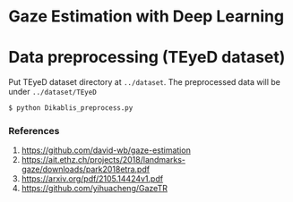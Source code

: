 # Gaze Estimation with Deep Learning

# Data preprocessing (TEyeD dataset)
Put TEyeD dataset directory at ```../dataset```. The preprocessed data will be under ```../dataset/TEyeD```
```bash
$ python Dikablis_preprocess.py
```

### References

1. https://github.com/david-wb/gaze-estimation
2. https://ait.ethz.ch/projects/2018/landmarks-gaze/downloads/park2018etra.pdf
3. https://arxiv.org/pdf/2105.14424v1.pdf
4. https://github.com/yihuacheng/GazeTR

